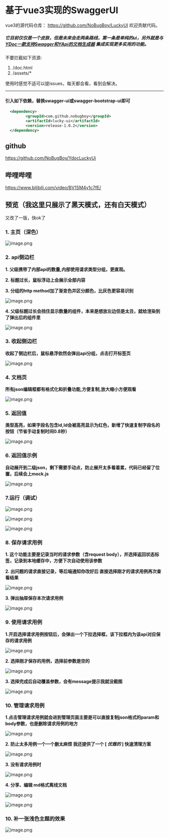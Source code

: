# 基于vue3实现的SwaggerUI



vue3的源代码仓库： https://github.com/NoBugBoy/LuckyUI  欢迎贡献代码。


##### 它目前仅仅是一个皮肤，但是未来会走两条路线，第一条是单纯的ui，另外就是与 [YDoc一款支持Swagger和YApi的文档生成器](https://github.com/NoBugBoy/YDoc) 集成实现更多实用的功能。

不要拦截如下资源:
1. /doc.html
2. /assets/*

使用时感觉不适可以提issues，每天都会看，看到会解决。

---

#### 引入如下依赖，替换swagger-ui或swagger-bootstrap-ui即可 
```xml
  <dependency>
         <groupId>com.github.nobugboy</groupId>
         <artifactId>lucky-ui</artifactId>
         <version>release-1.0.2</version>
  </dependency>
```

## github
https://github.com/NoBugBoy/YdocLuckyUi
## 哔哩哔哩
https://www.bilibili.com/video/BV1SM4y1c7fE/

## 预览（我这里只展示了黑天模式，还有白天模式）

又改了一版，快ok了

### 1. 主页（深色）



![image.png](https://p3-juejin.byteimg.com/tos-cn-i-k3u1fbpfcp/f7e2f872a3404d0f9d63a0929ea26c0c~tplv-k3u1fbpfcp-watermark.image?)

### 2. api侧边栏

**1. 父级携带了内部api的数量,内部使用请求类型分组，更直观。**

**2. 标题过长，鼠标浮动上会展示全部内容**

**3. 分组的http method加了渐变色并区分颜色，比灰色更容易识别**



![image.png](https://p3-juejin.byteimg.com/tos-cn-i-k3u1fbpfcp/6c7ef19ba1304cb9a3658ab2bde99587~tplv-k3u1fbpfcp-watermark.image?)

**4. 父级标题过长会挡住显示数量的组件，本来是想放左边但是太丑，就给渲染到了弹出后的组件里**

![image.png](https://p6-juejin.byteimg.com/tos-cn-i-k3u1fbpfcp/f569ed2df9454cbca48e1d4de0f1d808~tplv-k3u1fbpfcp-watermark.image?)
### 3. 收起侧边栏

**收起了侧边栏后，鼠标悬浮依然会弹出api分组，点击打开标签页**


![image.png](https://p1-juejin.byteimg.com/tos-cn-i-k3u1fbpfcp/bf515d01e70641fea70b5fd1f476ffb8~tplv-k3u1fbpfcp-watermark.image?)
### 4. 文档页

**所有json编辑框都有格式化和折叠功能,方便复制,放大缩小方便观看**


![image.png](https://p9-juejin.byteimg.com/tos-cn-i-k3u1fbpfcp/6e779d2c034f4c499d71e58754709298~tplv-k3u1fbpfcp-watermark.image?)


### 5. 返回值

**类型高亮，如果字段名包含id,Id会被高亮显示为红色，新增了快速复制字段名的按钮（节省手动复制时间0.8秒）**


![image.png](https://p1-juejin.byteimg.com/tos-cn-i-k3u1fbpfcp/f94f7d4685574134aeefc8c24f854618~tplv-k3u1fbpfcp-watermark.image?)

### 6. 返回值示例

**自动展开到二级json，剩下需要手动点，防止展开太多看着累，代码已经留了位置，后续会上mock.js**


![image.png](https://p3-juejin.byteimg.com/tos-cn-i-k3u1fbpfcp/53bddba94c1f488fb066b4a54a2a8396~tplv-k3u1fbpfcp-watermark.image?)

### 7.运行（调试）


![image.png](https://p3-juejin.byteimg.com/tos-cn-i-k3u1fbpfcp/68481eeccc514e208a750481cb6f95da~tplv-k3u1fbpfcp-watermark.image?)



![image.png](https://p1-juejin.byteimg.com/tos-cn-i-k3u1fbpfcp/d7ae030a3ab44628af61a0ea10a90cde~tplv-k3u1fbpfcp-watermark.image?)


![image.png](https://p1-juejin.byteimg.com/tos-cn-i-k3u1fbpfcp/51bf2880298a47329685781d9f4f3bbd~tplv-k3u1fbpfcp-watermark.image?)

### 8. 保存请求用例

**1. 这个功能主要是记录当时的请求参数（含request body），并选择返回状态标签，记录到本地缓存中，方便下次自动使用该参数**

**2. 出问题的请求直接记录，等后端通知你改好后 直接选择刚才的请求用例再次查看结果**


![image.png](https://p1-juejin.byteimg.com/tos-cn-i-k3u1fbpfcp/7515ad82bb7744f78e75354d2c5cccb8~tplv-k3u1fbpfcp-watermark.image?)

**3. 弹出抽屉保存本次请求用例**


![image.png](https://p3-juejin.byteimg.com/tos-cn-i-k3u1fbpfcp/28156a018f2545dd8626da3a55d2b223~tplv-k3u1fbpfcp-watermark.image?)


### 9. 使用请求用例

**1.开启选择请求用例按钮后，会弹出一个下拉选择框，该下拉框内为该api对应保存的请求用例**


![image.png](https://p1-juejin.byteimg.com/tos-cn-i-k3u1fbpfcp/ed4855c581584d838a0a1aebae310f34~tplv-k3u1fbpfcp-watermark.image?)

**2. 选择刚才保存的用例，选择前参数是空的**


![image.png](https://p9-juejin.byteimg.com/tos-cn-i-k3u1fbpfcp/3a0eb252a6974a5d9542ce1566e450b2~tplv-k3u1fbpfcp-watermark.image?)

**3. 选择完成后自动覆盖参数，会有message提示我就没截图**


![image.png](https://p9-juejin.byteimg.com/tos-cn-i-k3u1fbpfcp/1dc56dd9de0f4a80b80590b575fb8166~tplv-k3u1fbpfcp-watermark.image?)


### 10. 管理请求用例

**1.点击管理请求用例就会进到管理页面主要是可以直接复制json格式的param和body参数，也是删除请求用例的地方**


![image.png](https://p3-juejin.byteimg.com/tos-cn-i-k3u1fbpfcp/922ed4e52e6d4a588c20e8034c708390~tplv-k3u1fbpfcp-watermark.image?)

**2. 防止太多用例一个一个删太麻烦 我还提供了一个 [ *优雅的* ] 快速清理方案**


![image.png](https://p1-juejin.byteimg.com/tos-cn-i-k3u1fbpfcp/4d6790916ec74962972ed1a16acb9044~tplv-k3u1fbpfcp-watermark.image?)

**3. 没有请求用例时**


![image.png](https://p1-juejin.byteimg.com/tos-cn-i-k3u1fbpfcp/c91a50ba0d794213965b18535bb9c3a5~tplv-k3u1fbpfcp-watermark.image?)


**4. 分享、编辑 md格式离线文档**

![image.png](https://p3-juejin.byteimg.com/tos-cn-i-k3u1fbpfcp/07257c209beb477f89f73c4b8e58cf34~tplv-k3u1fbpfcp-watermark.image?)

![image.png](https://p9-juejin.byteimg.com/tos-cn-i-k3u1fbpfcp/9fa931e7b037438e94158f6bda5f6cef~tplv-k3u1fbpfcp-watermark.image?)

### 10. 补一张浅色主题的效果




![image.png](https://p6-juejin.byteimg.com/tos-cn-i-k3u1fbpfcp/7e32277e83974ece8b9d716873985364~tplv-k3u1fbpfcp-watermark.image?)
